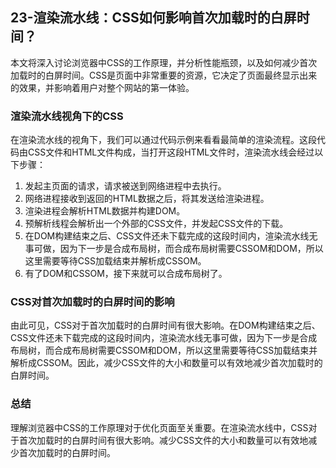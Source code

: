 ## 23-渲染流水线：CSS如何影响首次加载时的白屏时间？
本文将深入讨论浏览器中CSS的工作原理，并分析性能瓶颈，以及如何减少首次加载时的白屏时间。CSS是页面中非常重要的资源，它决定了页面最终显示出来的效果，并影响着用户对整个网站的第一体验。

### 渲染流水线视角下的CSS
在渲染流水线的视角下，我们可以通过代码示例来看看最简单的渲染流程。这段代码由CSS文件和HTML文件构成，当打开这段HTML文件时，渲染流水线会经过以下步骤：

1. 发起主页面的请求，请求被送到网络进程中去执行。
2. 网络进程接收到返回的HTML数据之后，将其发送给渲染进程。
3. 渲染进程会解析HTML数据并构建DOM。
4. 预解析线程会解析出一个外部的CSS文件，并发起CSS文件的下载。
5. 在DOM构建结束之后、CSS文件还未下载完成的这段时间内，渲染流水线无事可做，因为下一步是合成布局树，而合成布局树需要CSSOM和DOM，所以这里需要等待CSS加载结束并解析成CSSOM。
6. 有了DOM和CSSOM，接下来就可以合成布局树了。

### CSS对首次加载时的白屏时间的影响

由此可见，CSS对于首次加载时的白屏时间有很大影响。在DOM构建结束之后、CSS文件还未下载完成的这段时间内，渲染流水线无事可做，因为下一步是合成布局树，而合成布局树需要CSSOM和DOM，所以这里需要等待CSS加载结束并解析成CSSOM。因此，减少CSS文件的大小和数量可以有效地减少首次加载时的白屏时间。

### 总结
理解浏览器中CSS的工作原理对于优化页面至关重要。在渲染流水线中，CSS对于首次加载时的白屏时间有很大影响。减少CSS文件的大小和数量可以有效地减少首次加载时的白屏时间。